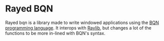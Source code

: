 # Rayed BQN
Rayed bqn is a library made to write windowed applications using the [BQN programming language](https://mlochbaum.github.io/BQN/).
It interops with [Raylib](https://github.com/raysan5/raylib), but changes a lot of the functions to be more in-lined with BQN's syntax.
